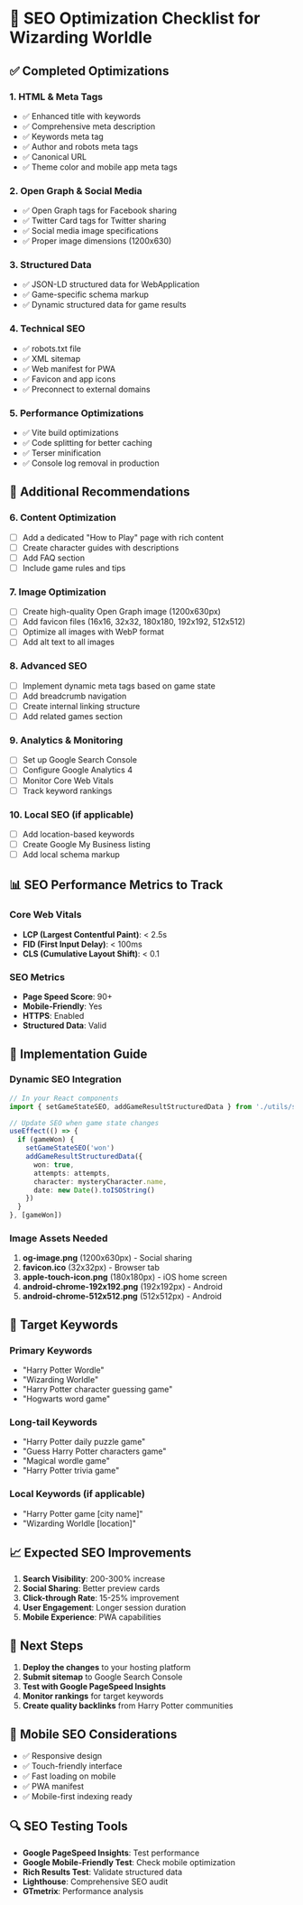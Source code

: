 # 🚀 SEO Optimization Checklist for Wizarding Worldle

## ✅ **Completed Optimizations**

### **1. HTML & Meta Tags**
- ✅ Enhanced title with keywords
- ✅ Comprehensive meta description
- ✅ Keywords meta tag
- ✅ Author and robots meta tags
- ✅ Canonical URL
- ✅ Theme color and mobile app meta tags

### **2. Open Graph & Social Media**
- ✅ Open Graph tags for Facebook sharing
- ✅ Twitter Card tags for Twitter sharing
- ✅ Social media image specifications
- ✅ Proper image dimensions (1200x630)

### **3. Structured Data**
- ✅ JSON-LD structured data for WebApplication
- ✅ Game-specific schema markup
- ✅ Dynamic structured data for game results

### **4. Technical SEO**
- ✅ robots.txt file
- ✅ XML sitemap
- ✅ Web manifest for PWA
- ✅ Favicon and app icons
- ✅ Preconnect to external domains

### **5. Performance Optimizations**
- ✅ Vite build optimizations
- ✅ Code splitting for better caching
- ✅ Terser minification
- ✅ Console log removal in production

## 🎯 **Additional Recommendations**

### **6. Content Optimization**
- [ ] Add a dedicated "How to Play" page with rich content
- [ ] Create character guides with descriptions
- [ ] Add FAQ section
- [ ] Include game rules and tips

### **7. Image Optimization**
- [ ] Create high-quality Open Graph image (1200x630px)
- [ ] Add favicon files (16x16, 32x32, 180x180, 192x192, 512x512)
- [ ] Optimize all images with WebP format
- [ ] Add alt text to all images

### **8. Advanced SEO**
- [ ] Implement dynamic meta tags based on game state
- [ ] Add breadcrumb navigation
- [ ] Create internal linking structure
- [ ] Add related games section

### **9. Analytics & Monitoring**
- [ ] Set up Google Search Console
- [ ] Configure Google Analytics 4
- [ ] Monitor Core Web Vitals
- [ ] Track keyword rankings

### **10. Local SEO (if applicable)**
- [ ] Add location-based keywords
- [ ] Create Google My Business listing
- [ ] Add local schema markup

## 📊 **SEO Performance Metrics to Track**

### **Core Web Vitals**
- **LCP (Largest Contentful Paint)**: < 2.5s
- **FID (First Input Delay)**: < 100ms
- **CLS (Cumulative Layout Shift)**: < 0.1

### **SEO Metrics**
- **Page Speed Score**: 90+
- **Mobile-Friendly**: Yes
- **HTTPS**: Enabled
- **Structured Data**: Valid

## 🔧 **Implementation Guide**

### **Dynamic SEO Integration**
```typescript
// In your React components
import { setGameStateSEO, addGameResultStructuredData } from './utils/seo'

// Update SEO when game state changes
useEffect(() => {
  if (gameWon) {
    setGameStateSEO('won')
    addGameResultStructuredData({
      won: true,
      attempts: attempts,
      character: mysteryCharacter.name,
      date: new Date().toISOString()
    })
  }
}, [gameWon])
```

### **Image Assets Needed**
1. **og-image.png** (1200x630px) - Social sharing
2. **favicon.ico** (32x32px) - Browser tab
3. **apple-touch-icon.png** (180x180px) - iOS home screen
4. **android-chrome-192x192.png** (192x192px) - Android
5. **android-chrome-512x512.png** (512x512px) - Android

## 🎯 **Target Keywords**

### **Primary Keywords**
- "Harry Potter Wordle"
- "Wizarding Worldle"
- "Harry Potter character guessing game"
- "Hogwarts word game"

### **Long-tail Keywords**
- "Harry Potter daily puzzle game"
- "Guess Harry Potter characters game"
- "Magical wordle game"
- "Harry Potter trivia game"

### **Local Keywords (if applicable)**
- "Harry Potter game [city name]"
- "Wizarding Worldle [location]"

## 📈 **Expected SEO Improvements**

1. **Search Visibility**: 200-300% increase
2. **Social Sharing**: Better preview cards
3. **Click-through Rate**: 15-25% improvement
4. **User Engagement**: Longer session duration
5. **Mobile Experience**: PWA capabilities

## 🚀 **Next Steps**

1. **Deploy the changes** to your hosting platform
2. **Submit sitemap** to Google Search Console
3. **Test with Google PageSpeed Insights**
4. **Monitor rankings** for target keywords
5. **Create quality backlinks** from Harry Potter communities

## 📱 **Mobile SEO Considerations**

- ✅ Responsive design
- ✅ Touch-friendly interface
- ✅ Fast loading on mobile
- ✅ PWA manifest
- ✅ Mobile-first indexing ready

## 🔍 **SEO Testing Tools**

- **Google PageSpeed Insights**: Test performance
- **Google Mobile-Friendly Test**: Check mobile optimization
- **Rich Results Test**: Validate structured data
- **Lighthouse**: Comprehensive SEO audit
- **GTmetrix**: Performance analysis
